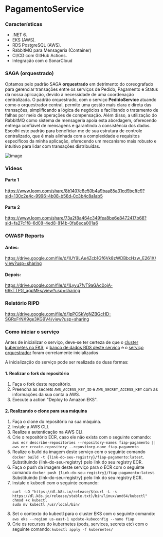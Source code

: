 # PagamentoService

### Características

- .NET 6.
- EKS  (AWS).
- RDS PostgreSQL (AWS).
- RabbitMQ para Mensageria (Container)
- CI/CD com GitHub Actions.
- Integração com o SonarCloud

### SAGA (orquestrado)

Optamos pelo padrão SAGA **orquestrado** em detrimento do coreografado para gerenciar transações entre os serviços de Pedido, Pagamento e Status da nossa aplicação, devido à necessidade de uma coordenação centralizada. O padrão orquestrado, com o serviço **PedidoService** atuando como o orquestrador central, permite uma gestão mais clara e direta das transações, simplificando a lógica de negócios e facilitando o tratamento de falhas por meio de operações de compensação. Além disso, a utilização do RabbitMQ como sistema de mensageria apoia esta abordagem, oferecendo entrega confiável de mensagens e garantindo a consistência dos dados. Escolhi este padrão para beneficiar-me de sua estrutura de controle centralizado, que é mais alinhada com a complexidade e requisitos específicos da minha aplicação, oferecendo um mecanismo mais robusto e intuitivo para lidar com transações distribuídas.

![image](https://github.com/negospo/TCF5-PedidoService/assets/39103031/f60e8629-d332-4982-adb1-df2b3be8578f)

### Videos
#### Parte 1
https://www.loom.com/share/8b1407c8e50b4a9baa85a31cd9bcffc9?sid=130c2e4c-9996-4b08-b56d-0c3b4c8a1ab5
#### Parte 2
https://www.loom.com/share/73a2f8a464c349fea8be6e8472417b68?sid=fa27c1f8-6d08-4ed8-814b-0fa6eca001a6

### OWASP Reports

#### Antes:
https://drive.google.com/file/d/1UY9LAe4Zcb1Gf6Vk8zWDBbcHzw_E261X/view?usp=sharing
#### Depois:
https://drive.google.com/file/d/1Lyvu7fvT9aGAc0ojA-69kTTPG_agpMEs/view?usp=sharing


### Relatório RIPD
https://drive.google.com/file/d/1pPCSkVgNZBGcHD-SGRoFrNX9ge3KG9V4/view?usp=sharing

### Como iniciar o serviço 

Antes de inicializar o serviço, deve-se ter certeza de que o [cluster kubernetes no EKS](https://github.com/mvcosta/FIAPTerraformEKS), o [banco de dados RDS deste serviço](https://github.com/mvcosta/FIAPTerraformRDSPagamento) e o [serviço orquestrador](https://github.com/negospo/TCF5-PedidoService) foram corretamente inicializados

A inicialização do serviço pode ser realizada de duas formas:

#### 1. Realizar o fork do repositório

1. Faça o fork deste repositório.
2. Preencha as secrets `AWS_ACCESS_KEY_ID` e `AWS_SECRET_ACCESS_KEY` com as informações da sua conta a AWS.
3. Execute a action "Deploy to Amazon EKS".

#### 2. Realizando o clone para sua máquina
1. Faça o clone do repositório na sua máquina.
2. Instale a AWS CLI.
3. Realize a autenticação na AWS CLI.
4. Crie o repositório ECR, caso ele não exista com o seguinte comando: `aws ecr describe-repositories --repository-names fiap-pagamento || aws ecr create-repository --repository-name fiap-pagamento`
5. Realize o build da imagem deste serviço com o seguinte comando `docker build -t {link-do-seu-registry}/fiap-pagamento:latest`. Substituindo {link-do-seu-registry} pelo link do seu registry ECR.
6. Faça o push da imagem deste serviço para o ECR com o seguinte comando `docker push {link-do-seu-registry}/fiap-pagamento:latest`. Substituindo {link-do-seu-registry} pelo link do seu registry ECR.
7. Instale o kubectl com o seguinte comando:
   ```
   curl -LO "https://dl.k8s.io/release/$(curl -L -s https://dl.k8s.io/release/stable.txt)/bin/linux/amd64/kubectl"
   chmod +x kubectl
   sudo mv kubectl /usr/local/bin/
   ```
8. Set o contexto do kubectl para o cluster EKS com o seguinte comando: `aws eks --region us-east-1 update-kubeconfig --name fiap`
9. Crie os recursos do kubernetes (pods, services, secrets etc) com o seguinte comando: `kubectl apply -f kubernetes/`
